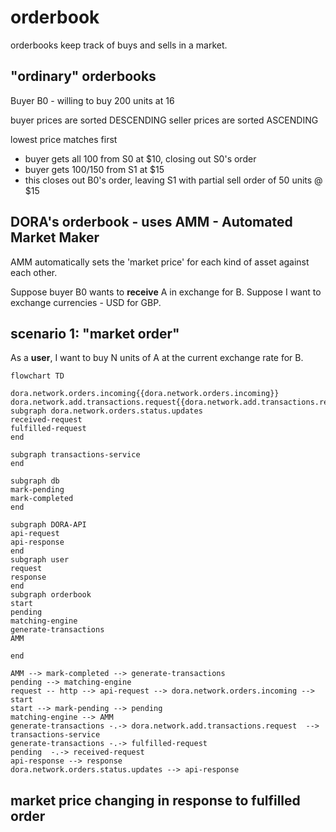 # orderbook

orderbooks keep track of buys and sells in a market.


## "ordinary" orderbooks

Buyer B0 - willing to buy 200 units at 16 

buyer prices are sorted DESCENDING
seller prices are sorted ASCENDING

lowest price matches first
- buyer gets all 100 from S0 at $10, closing out S0's order
- buyer gets 100/150 from S1 at $15
- this closes out B0's order, leaving S1 with partial sell order of 50 units @ $15

## DORA's orderbook - uses AMM - Automated Market Maker

AMM automatically sets the 'market price' for each kind of asset against each other.

Suppose buyer B0 wants to **receive** A in exchange for B. Suppose I want to exchange currencies - USD for GBP. 

## scenario 1: "market order"
As a **user**, I want to buy N units of A at the current exchange rate for B.



```mermaid
flowchart TD

dora.network.orders.incoming{{dora.network.orders.incoming}}
dora.network.add.transactions.request{{dora.network.add.transactions.request}}
subgraph dora.network.orders.status.updates
received-request
fulfilled-request
end

subgraph transactions-service
end

subgraph db
mark-pending
mark-completed
end

subgraph DORA-API
api-request
api-response
end
subgraph user
request
response
end
subgraph orderbook
start
pending
matching-engine
generate-transactions
AMM 

end

AMM --> mark-completed --> generate-transactions
pending --> matching-engine
request -- http --> api-request --> dora.network.orders.incoming --> start
start --> mark-pending --> pending
matching-engine --> AMM
generate-transactions -.-> dora.network.add.transactions.request  --> transactions-service
generate-transactions -.-> fulfilled-request
pending  -.-> received-request
api-response --> response
dora.network.orders.status.updates --> api-response
```

## market price changing in response to fulfilled order

```mermaid
```